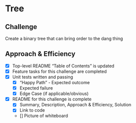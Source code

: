 # Tree

## Challenge

Create a binary tree that can bring order to the dang thing
## Approach & Efficiency

- [x] Top-level README “Table of Contents” is updated
- [x] Feature tasks for this challenge are completed
- [x] Unit tests written and passing
  - [x] “Happy Path” - Expected outcome
  - [x] Expected failure
  - [x] Edge Case (if applicable/obvious)
- [x] README for this challenge is complete
  - [x] Summary, Description, Approach & Efficiency, Solution
  - [x] Link to code
  - [] Picture of whiteboard
